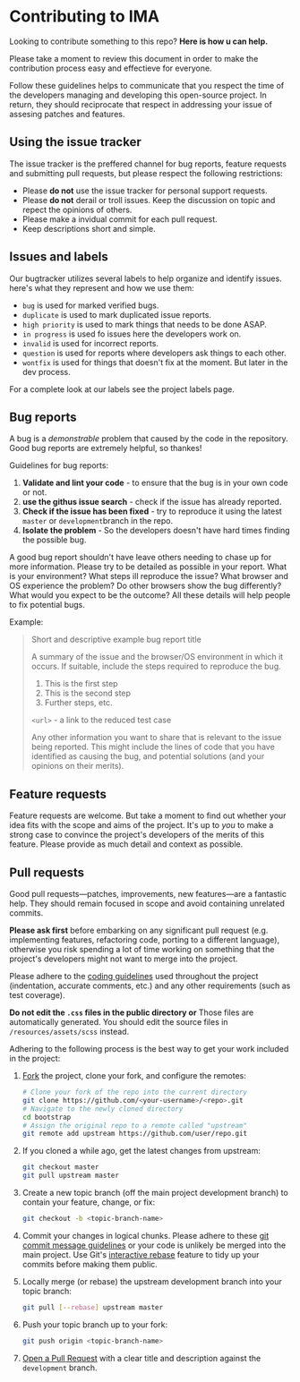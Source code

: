 # Contributing to IMA

Looking to contribute something to this repo? **Here is how u can help.**

Please take a moment to review this document in order to make the contribution process
easy and effectieve for everyone. 

Follow these guidelines helps to communicate that you respect the time of the developers 
managing and developing this open-source project. In return, they should reciprocate that respect
in addressing your issue of assesing patches and features. 

## Using the issue tracker 

The issue tracker is the preffered channel for bug reports, feature requests and submitting pull requests, 
but please respect the following restrictions: 

- Please **do not** use the issue tracker for personal support requests. 
- Please **do not** derail or troll issues. Keep the discussion on topic and repect the opinions of others. 
- Please make a invidual commit for each pull request. 
- Keep descriptions short and simple. 

## Issues and labels 

Our bugtracker utilizes several labels to help organize and identify issues. 
here's what they represent and how we use them: 

- `bug` is used for marked verified bugs. 
- `duplicate` is used to mark duplicated issue reports. 
- `high priority` is used to mark things that needs to be done ASAP. 
- `in progress` is used fo issues here the developers work on. 
- `invalid` is used for incorrect reports. 
- `question` is used for reports where developers ask things to each other. 
- `wontfix` is used for things that doesn't fix at the moment. But later in the dev process. 

For a complete look at our labels see the project labels page. 

## Bug reports 

A bug is a *demonstrable* problem that caused by the code in the repository. 
Good bug reports are extremely helpful, so thankes!

Guidelines for bug reports: 

1. **Validate and lint your code** - to ensure that the bug is in your own code or not. 
2. **use the githus issue search** - check if the issue has already reported. 
3. **Check if the issue has been fixed** - try to reproduce it using the latest `master` or `development`branch in the repo. 
4. **Isolate the problem** - So the developers doesn't have hard times finding the possible bug. 
 
A good bug report shouldn't have leave others needing to chase up for more information. 
Please try to be detailed as possible in your report. What is your environment? What steps ill reproduce the issue? 
What browser and OS experience the problem? Do other browsers show the bug differently? What would you expect to be the outcome? 
All these details will help people to fix potential bugs. 

Example:

> Short and descriptive example bug report title
>
> A summary of the issue and the browser/OS environment in which it occurs. If
> suitable, include the steps required to reproduce the bug.
>
> 1. This is the first step
> 2. This is the second step
> 3. Further steps, etc.
>
> `<url>` - a link to the reduced test case
>
> Any other information you want to share that is relevant to the issue being
> reported. This might include the lines of code that you have identified as
> causing the bug, and potential solutions (and your opinions on their
> merits).

## Feature requests

Feature requests are welcome. But take a moment to find out whether your idea
fits with the scope and aims of the project. It's up to *you* to make a strong
case to convince the project's developers of the merits of this feature. Please
provide as much detail and context as possible.


## Pull requests

Good pull requests—patches, improvements, new features—are a fantastic
help. They should remain focused in scope and avoid containing unrelated
commits.

**Please ask first** before embarking on any significant pull request (e.g.
implementing features, refactoring code, porting to a different language),
otherwise you risk spending a lot of time working on something that the
project's developers might not want to merge into the project.

Please adhere to the [coding guidelines](#code-guidelines) used throughout the
project (indentation, accurate comments, etc.) and any other requirements
(such as test coverage).

**Do not edit the `.css` files in the public directory or** Those files are automatically generated. You should edit the
source files in `/resources/assets/scss` instead.

Adhering to the following process is the best way to get your work
included in the project:

1. [Fork](https://help.github.com/fork-a-repo/) the project, clone your fork,
   and configure the remotes:

   ```bash
   # Clone your fork of the repo into the current directory
   git clone https://github.com/<your-username>/<repo>.git
   # Navigate to the newly cloned directory
   cd bootstrap
   # Assign the original repo to a remote called "upstream"
   git remote add upstream https://github.com/user/repo.git
   ```

2. If you cloned a while ago, get the latest changes from upstream:

   ```bash
   git checkout master
   git pull upstream master
   ```

3. Create a new topic branch (off the main project development branch) to
   contain your feature, change, or fix:

   ```bash
   git checkout -b <topic-branch-name>
   ```

4. Commit your changes in logical chunks. Please adhere to these [git commit
   message guidelines](http://tbaggery.com/2008/04/19/a-note-about-git-commit-messages.html)
   or your code is unlikely be merged into the main project. Use Git's
   [interactive rebase](https://help.github.com/articles/interactive-rebase)
   feature to tidy up your commits before making them public.

5. Locally merge (or rebase) the upstream development branch into your topic branch:

   ```bash
   git pull [--rebase] upstream master
   ```

6. Push your topic branch up to your fork:

   ```bash
   git push origin <topic-branch-name>
   ```

7. [Open a Pull Request](https://help.github.com/articles/using-pull-requests/)
    with a clear title and description against the `development` branch.



